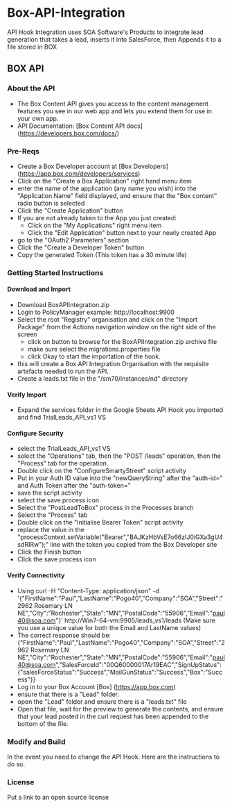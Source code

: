 # Box-API-Integration
API Hook Integration uses SOA Software's Products to integrate lead generation that takes a lead, inserts it into SalesForce, then Appends it to a file stored in BOX
## BOX API 
### About the API
- The Box Content API gives you access to the content management features you see in our web app and lets you extend them for use in your own app.
- API Documentation: [Box Content API docs] (https://developers.box.com/docs/)

### Pre-Reqs
- Create a Box Developer account at [Box Developers] (https://app.box.com/developers/services)
- Click on the "Create a Box Application" right hand menu item
- enter the name of the application (any name you wish) into the "Application Name" field displayed, and ensure that the "Box content" radio button is selected
- Click the "Create Application" button
- If you are not already taken to the App you just created:
    - Click on the "My Applications" right menu item
    - Click the "Edit Application" button next to your newly created App
- go to the "OAuth2 Parameters" section
- Click the "Create a Developer Token" button
- Copy the generated Token (This token has a 30 minute life)

### Getting Started Instructions
#### Download and Import
- Download BoxAPIIntegration.zip
- Login to PolicyManager  example: http://localhost:9900
- Select the root "Registry" organisation and click on the "Import Package" from the Actions navigation window on the right side of the screen
  - click on button to browse for the BoxAPIIntegration.zip archive file 
  - make sure select the migrations.properties file 
  - click Okay to start the importation of the hook.
- this will create a Box API Integration Organisation with the requisite artefacts needed to run the API.
- Create a leads.txt file in the "/sm70/instances/nd" directory

#### Verify Import
- Expand the services folder in the Google Sheets API Hook you imported and find TrialLeads_API_vs1 VS

#### Configure Security
- select the TrialLeads_API_vs1 VS
- select the "Operations" tab, then the "POST /leads" operation, then the "Process" tab for the operation.
- Double click on the "ConfigureSmartyStreet" script activity 
- Put in your Auth ID value into the "newQueryString" after the "auth-id=" and Auth Token after the "auth-token="
- save the script activity
- select the save process icon
- Select the "PostLeadToBox" process in the Processes branch
- Select the "Process" tab
- Double click on the "Initialise Bearer Token" script activity
- replace the value in the "processContext.setVariable("Bearer","BAJKzHbVsE7o66zIJ0iGXa3gU4sdRIRw");" line with the token you copied from the Box Developer site
- Click the Finish button
- Click the save process icon


#### Verify Connectivity
- Using curl -H "Content-Type: application/json" -d '{"FirstName":"Paul","LastName":"Pogo40","Company":"SOA","Street":"2962 Rosemary LN NE","City":"Rochester","State":"MN","PostalCode":"55906","Email":"paul40@soa.com"}' http://Win7-64-vm:9905/leads_vs1/leads (Make sure you use a unique value for both the Email and LastName values)
- The correct response should be:
{"FirstName":"Paul","LastName":"Pogo40","Company":"SOA","Street":"2962 Rosemary LN NE","City":"Rochester","State":"MN","PostalCode":"55906","Email":"paul40@soa.com","SalesForceId":"00Q60000017Ar19EAC","SignUpStatus":{"salesForceStatus":"Success","MailGunStatus":"Success","Box":"Success"}}
- Log in to your Box Account [Box] (https://app.box.com)
- ensure that there is a "Lead" folder.
- open the "Lead" folder and ensure there is a "leads.txt" file
- Open that file, wait for the preview to generate the contents, and ensure that your lead posted in the curl request has been appended to the bottom of the file.

### Modify and Build
In the event you need to change the API Hook.   Here are the instructions to do so. 

### License
Put a link to an open source license
